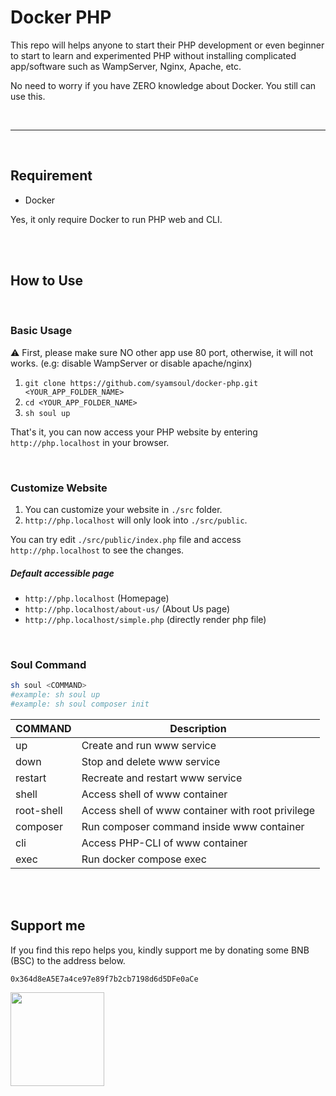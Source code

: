 # Docker PHP

This repo will helps anyone to start their PHP development or even beginner to start to learn and experimented PHP without installing complicated app/software such as WampServer, Nginx, Apache, etc.

No need to worry if you have ZERO knowledge about Docker. You still can use this.

<br />

----

<br />

## Requirement

- Docker

Yes, it only require Docker to run PHP web and CLI.

<br /><br />

## How to Use

<br />

### Basic Usage

⚠️ First, please make sure NO other app use 80 port, otherwise, it will not works. (e.g: disable WampServer or disable apache/nginx)

1. `git clone https://github.com/syamsoul/docker-php.git <YOUR_APP_FOLDER_NAME>`
1. `cd <YOUR_APP_FOLDER_NAME>`
1. `sh soul up`

That's it, you can now access your PHP website by entering `http://php.localhost` in your browser.

<br />

### Customize Website

1. You can customize your website in `./src` folder.
1. `http://php.localhost` will only look into `./src/public`.


You can try edit `./src/public/index.php` file and access `http://php.localhost` to see the changes.

##### Default accessible page
- `http://php.localhost` (Homepage)
- `http://php.localhost/about-us/` (About Us page)
- `http://php.localhost/simple.php` (directly render php file)

<br />

### Soul Command

```bash
sh soul <COMMAND>
#example: sh soul up
#example: sh soul composer init
```

| COMMAND | Description |
| ------------ | ------------ |
| up | Create and run www service |
| down | Stop and delete www service |
| restart | Recreate and restart www service |
| shell | Access shell of www container |
| root-shell | Access shell of www container with root privilege |
| composer | Run composer command inside www container |
| cli | Access PHP-CLI of www container |
| exec | Run docker compose exec |

<br /><br />

## Support me

If you find this repo helps you, kindly support me by donating some BNB (BSC) to the address below.

```
0x364d8eA5E7a4ce97e89f7b2cb7198d6d5DFe0aCe
```

<img src="https://info.souldoit.com/img/wallet-address-bnb-bsc.png" width="150">

<br /><br />